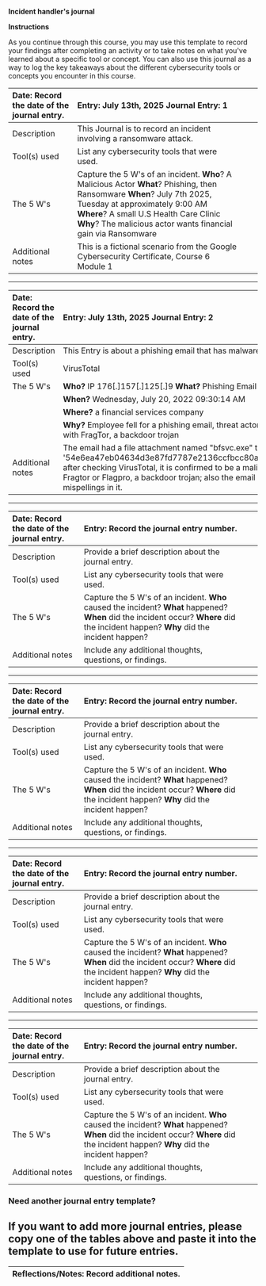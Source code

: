 **Incident handler's journal**

**Instructions**

As you continue through this course, you may use this template to record your findings after completing an activity or to take notes on what you've learned about a specific tool or concept. You can also use this journal as a way to log the key takeaways about the different cybersecurity tools or concepts you encounter in this course.

| Date:  Record the date of the journal entry. | Entry: July 13th, 2025 Journal Entry: 1 |  |  |
| :---- | :---- | ----- | ----- |
| Description | This Journal is to record an incident involving a ransomware attack. |  |  |
| Tool(s) used | List any cybersecurity tools that were used. |  |  |
| The 5 W's  | Capture the 5 W's of an incident. **Who**? A Malicious Actor **What**? Phishing, then Ransomware **When**? July 7th 2025, Tuesday at approximately 9:00 AM **Where**? A small U.S Health Care Clinic **Why**? The malicious actor wants financial gain via Ransomware |  |  |
| Additional notes | This is a fictional scenario from the Google Cybersecurity Certificate, Course 6 Module 1 |  |  |

---

| Date:  Record the date of the journal entry. | Entry: July 13th, 2025 Journal Entry: 2 |  |  |
| :---- | :---- | ----- | ----- |
| Description | This Entry is about a phishing email that has malware attached to it. |  |  |
| Tool(s) used | VirusTotal |  |  |
| The 5 W's  | **Who?** IP 176[.]157[.]125[.]9 **What?** Phishing Email 
|            |**When?** Wednesday, July 20, 2022 09:30:14 AM 
|            |**Where?** a financial services company 
|            |**Why?** Employee fell for a phishing email, threat actor wanted sensitive information with FragTor, a backdoor trojan |  |  |
| Additional notes | The email had a file attachment named "bfsvc.exe" that gave a hash output of '54e6ea47eb04634d3e87fd7787e2136ccfbcc80ade34f246a12cf93bab527f6b', after checking VirusTotal, it is confirmed to be a malicious software, specifically Fragtor or Flagpro, a backdoor trojan; also the email had plenty of obvious mispellings in it. |  |  |

---

| Date:  Record the date of the journal entry. | Entry: Record the journal entry number. |  |  |
| :---- | :---- | ----- | ----- |
| Description | Provide a brief description about the journal entry. |  |  |
| Tool(s) used | List any cybersecurity tools that were used. |  |  |
| The 5 W's  | Capture the 5 W's of an incident. **Who** caused the incident? **What** happened? **When** did the incident occur? **Where** did the incident happen? **Why** did the incident happen? |  |  |
| Additional notes | Include any additional thoughts, questions, or findings. |  |  |

---

| Date:  Record the date of the journal entry. | Entry: Record the journal entry number. |  |  |
| :---- | :---- | ----- | ----- |
| Description | Provide a brief description about the journal entry. |  |  |
| Tool(s) used | List any cybersecurity tools that were used. |  |  |
| The 5 W's  | Capture the 5 W's of an incident. **Who** caused the incident? **What** happened? **When** did the incident occur? **Where** did the incident happen? **Why** did the incident happen? |  |  |
| Additional notes | Include any additional thoughts, questions, or findings. |  |  |

---

| Date:  Record the date of the journal entry. | Entry: Record the journal entry number. |  |  |
| :---- | :---- | ----- | ----- |
| Description | Provide a brief description about the journal entry. |  |  |
| Tool(s) used | List any cybersecurity tools that were used. |  |  |
| The 5 W's  | Capture the 5 W's of an incident. **Who** caused the incident? **What** happened? **When** did the incident occur? **Where** did the incident happen? **Why** did the incident happen? |  |  |
| Additional notes | Include any additional thoughts, questions, or findings. |  |  |

---

| Date:  Record the date of the journal entry. | Entry: Record the journal entry number. |  |  |
| :---- | :---- | ----- | ----- |
| Description | Provide a brief description about the journal entry. |  |  |
| Tool(s) used | List any cybersecurity tools that were used. |  |  |
| The 5 W's  | Capture the 5 W's of an incident. **Who** caused the incident? **What** happened? **When** did the incident occur? **Where** did the incident happen? **Why** did the incident happen? |  |  |
| Additional notes | Include any additional thoughts, questions, or findings. |  |  |

### Need another journal entry template?

If you want to add more journal entries, please copy one of the tables above and paste it into the template to use for future entries.  
---

| Reflections/Notes: Record additional notes. |
| :---- |

